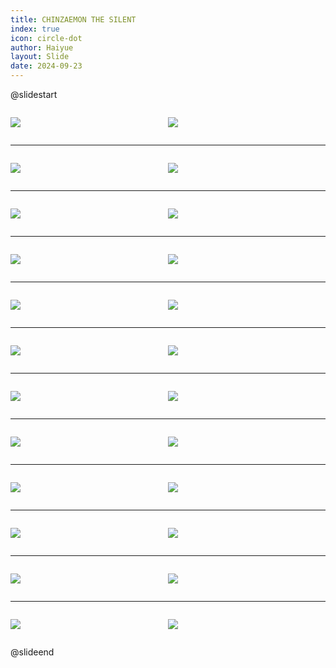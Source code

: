 ```yaml
---
title: CHINZAEMON THE SILENT
index: true
icon: circle-dot
author: Haiyue
layout: Slide
date: 2024-09-23
---
```

 
@slidestart

<div style="display:flex">
<div style="flex:1">

![](/reading/english/Level-Q/CHINZAEMON%20THE%20SILENT/001.webp)
</div>
<div style="flex:1">

![](/reading/english/Level-Q/CHINZAEMON%20THE%20SILENT/002.webp)
</div>
</div>

---

<div style="display:flex">
<div style="flex:1">

![](/reading/english/Level-Q/CHINZAEMON%20THE%20SILENT/003.webp)
</div>
<div style="flex:1">

![](/reading/english/Level-Q/CHINZAEMON%20THE%20SILENT/004.webp)
</div>
</div>

---

<div style="display:flex">
<div style="flex:1">

![](/reading/english/Level-Q/CHINZAEMON%20THE%20SILENT/005.webp)
</div>
<div style="flex:1">

![](/reading/english/Level-Q/CHINZAEMON%20THE%20SILENT/006.webp)
</div>
</div>

---

<div style="display:flex">
<div style="flex:1">

![](/reading/english/Level-Q/CHINZAEMON%20THE%20SILENT/007.webp)
</div>
<div style="flex:1">

![](/reading/english/Level-Q/CHINZAEMON%20THE%20SILENT/008.webp)
</div>
</div>

---

<div style="display:flex">
<div style="flex:1">

![](/reading/english/Level-Q/CHINZAEMON%20THE%20SILENT/009.webp)
</div>
<div style="flex:1">

![](/reading/english/Level-Q/CHINZAEMON%20THE%20SILENT/010.webp)
</div>
</div>

---

<div style="display:flex">
<div style="flex:1">

![](/reading/english/Level-Q/CHINZAEMON%20THE%20SILENT/011.webp)
</div>
<div style="flex:1">

![](/reading/english/Level-Q/CHINZAEMON%20THE%20SILENT/012.webp)
</div>
</div>

---

<div style="display:flex">
<div style="flex:1">

![](/reading/english/Level-Q/CHINZAEMON%20THE%20SILENT/013.webp)
</div>
<div style="flex:1">

![](/reading/english/Level-Q/CHINZAEMON%20THE%20SILENT/014.webp)
</div>
</div>

---

<div style="display:flex">
<div style="flex:1">

![](/reading/english/Level-Q/CHINZAEMON%20THE%20SILENT/015.webp)
</div>
<div style="flex:1">

![](/reading/english/Level-Q/CHINZAEMON%20THE%20SILENT/016.webp)
</div>
</div>

---

<div style="display:flex">
<div style="flex:1">

![](/reading/english/Level-Q/CHINZAEMON%20THE%20SILENT/017.webp)
</div>
<div style="flex:1">

![](/reading/english/Level-Q/CHINZAEMON%20THE%20SILENT/018.webp)
</div>
</div>

---

<div style="display:flex">
<div style="flex:1">

![](/reading/english/Level-Q/CHINZAEMON%20THE%20SILENT/019.webp)
</div>
<div style="flex:1">

![](/reading/english/Level-Q/CHINZAEMON%20THE%20SILENT/020.webp)
</div>
</div>

---

<div style="display:flex">
<div style="flex:1">

![](/reading/english/Level-Q/CHINZAEMON%20THE%20SILENT/021.webp)
</div>
<div style="flex:1">

![](/reading/english/Level-Q/CHINZAEMON%20THE%20SILENT/022.webp)
</div>
</div>

---

<div style="display:flex">
<div style="flex:1">

![](/reading/english/Level-Q/CHINZAEMON%20THE%20SILENT/023.webp)
</div>
<div style="flex:1">

![](/reading/english/Level-Q/CHINZAEMON%20THE%20SILENT/024.webp)
</div>
</div>

@slideend